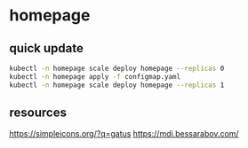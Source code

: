 # homepage

## quick update

```bash
kubectl -n homepage scale deploy homepage --replicas 0
kubectl -n homepage apply -f configmap.yaml
kubectl -n homepage scale deploy homepage --replicas 1
```

## resources
https://simpleicons.org/?q=gatus
https://mdi.bessarabov.com/
